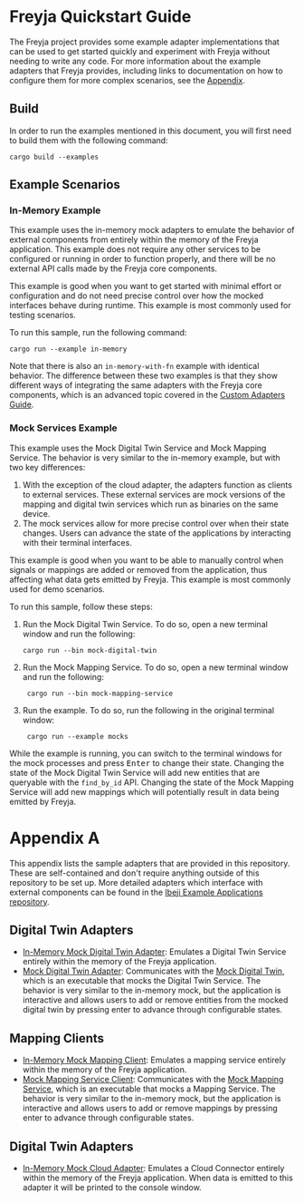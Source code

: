 <!-- language-all: shell -->
# Freyja Quickstart Guide

The Freyja project provides some example adapter implementations that can be used to get started quickly and experiment with Freyja without needing to write any code. For more information about the example adapters that Freyja provides, including links to documentation on how to configure them for more complex scenarios, see the [Appendix](#appendix-a).

## Build

In order to run the examples mentioned in this document, you will first need to build them with the following command:

```shell
cargo build --examples
```

## Example Scenarios

### In-Memory Example

This example uses the in-memory mock adapters to emulate the behavior of external components from entirely within the memory of the Freyja application. This example does not require any other services to be configured or running in order to function properly, and there will be no external API calls made by the Freyja core components.

This example is good when you want to get started with minimal effort or configuration and do not need precise control over how the mocked interfaces behave during runtime. This example is most commonly used for testing scenarios.

To run this sample, run the following command:

```shell
cargo run --example in-memory
```

Note that there is also an `in-memory-with-fn` example with identical behavior. The difference between these two examples is that they show different ways of integrating the same adapters with the Freyja core components, which is an advanced topic covered in the [Custom Adapters Guide](./custom-adapters.md).

### Mock Services Example

This example uses the Mock Digital Twin Service and Mock Mapping Service. The behavior is very similar to the in-memory example, but with two key differences:

1. With the exception of the cloud adapter, the adapters function as clients to external services. These external services are mock versions of the mapping and digital twin services which run as binaries on the same device.
1. The mock services allow for more precise control over when their state changes. Users can advance the state of the applications by interacting with their terminal interfaces.

This example is good when you want to be able to manually control when signals or mappings are added or removed from the application, thus affecting what data gets emitted by Freyja. This example is most commonly used for demo scenarios.

To run this sample, follow these steps:

1. Run the Mock Digital Twin Service. To do so, open a new terminal window and run the following:

       cargo run --bin mock-digital-twin

1. Run the Mock Mapping Service. To do so, open a new terminal window and run the following:

        cargo run --bin mock-mapping-service

1. Run the example. To do so, run the following in the original terminal window:

        cargo run --example mocks

While the example is running, you can switch to the terminal windows for the mock processes and press <kbd>Enter</kbd> to change their state. Changing the state of the Mock Digital Twin Service will add new entities that are queryable with the `find_by_id` API. Changing the state of the Mock Mapping Service will add new mappings which will potentially result in data being emitted by Freyja.

# Appendix A

This appendix lists the sample adapters that are provided in this repository. These are self-contained and don't require anything outside of this repository to be set up. More detailed adapters which interface with external components can be found in the [Ibeji Example Applications repository](https://github.com/eclipse-ibeji/ibeji-example-applications).

## Digital Twin Adapters

- [In-Memory Mock Digital Twin Adapter](../digital_twin_adapters/in_memory_mock_digital_twin_adapter/README.md): Emulates a Digital Twin Service entirely within the memory of the Freyja application.
- [Mock Digital Twin Adapter](../digital_twin_adapters/mock_digital_twin_adapter/README.md): Communicates with the [Mock Digital Twin](../mocks/mock_digital_twin/README.md), which is an executable that mocks the Digital Twin Service. The behavior is very similar to the in-memory mock, but the application is interactive and allows users to add or remove entities from the mocked digital twin by pressing enter to advance through configurable states.

## Mapping Clients

- [In-Memory Mock Mapping Client](../mapping_clients/in_memory_mock_mapping_client/README.md): Emulates a mapping service entirely within the memory of the Freyja application.
- [Mock Mapping Service Client](../mapping_clients/mock_mapping_client/README.md): Communicates with the [Mock Mapping Service](../mocks/mock_mapping_service/README.md), which is an executable that mocks a Mapping Service. The behavior is very similar to the in-memory mock, but the application is interactive and allows users to add or remove mappings by pressing enter to advance through configurable states.

## Digital Twin Adapters

- [In-Memory Mock Cloud Adapter](../cloud_adapters/in_memory_mock_cloud_adapter/README.md): Emulates a Cloud Connector entirely within the memory of the Freyja application. When data is emitted to this adapter it will be printed to the console window.
